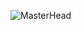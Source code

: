 ![MasterHead](https://mir-s3-cdn-cf.behance.net/project_modules/max_1200/81bb4b165684019.640b6038d133e.gif)



